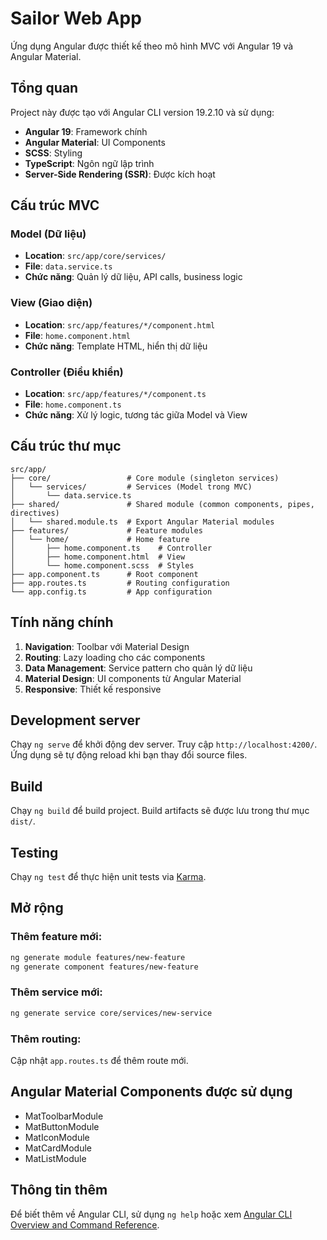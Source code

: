 # Sailor Web App

Ứng dụng Angular được thiết kế theo mô hình MVC với Angular 19 và Angular Material.

## Tổng quan

Project này được tạo với Angular CLI version 19.2.10 và sử dụng:
- **Angular 19**: Framework chính
- **Angular Material**: UI Components
- **SCSS**: Styling
- **TypeScript**: Ngôn ngữ lập trình
- **Server-Side Rendering (SSR)**: Được kích hoạt

## Cấu trúc MVC

### Model (Dữ liệu)
- **Location**: `src/app/core/services/`
- **File**: `data.service.ts`
- **Chức năng**: Quản lý dữ liệu, API calls, business logic

### View (Giao diện)
- **Location**: `src/app/features/*/component.html`
- **File**: `home.component.html`
- **Chức năng**: Template HTML, hiển thị dữ liệu

### Controller (Điều khiển)
- **Location**: `src/app/features/*/component.ts`
- **File**: `home.component.ts`
- **Chức năng**: Xử lý logic, tương tác giữa Model và View

## Cấu trúc thư mục

```
src/app/
├── core/                 # Core module (singleton services)
│   └── services/         # Services (Model trong MVC)
│       └── data.service.ts
├── shared/               # Shared module (common components, pipes, directives)
│   └── shared.module.ts  # Export Angular Material modules
├── features/             # Feature modules
│   └── home/             # Home feature
│       ├── home.component.ts    # Controller
│       ├── home.component.html  # View
│       └── home.component.scss  # Styles
├── app.component.ts      # Root component
├── app.routes.ts         # Routing configuration
└── app.config.ts         # App configuration
```

## Tính năng chính

1. **Navigation**: Toolbar với Material Design
2. **Routing**: Lazy loading cho các components
3. **Data Management**: Service pattern cho quản lý dữ liệu
4. **Material Design**: UI components từ Angular Material
5. **Responsive**: Thiết kế responsive

## Development server

Chạy `ng serve` để khởi động dev server. Truy cập `http://localhost:4200/`.
Ứng dụng sẽ tự động reload khi bạn thay đổi source files.

## Build

Chạy `ng build` để build project. Build artifacts sẽ được lưu trong thư mục `dist/`.

## Testing

Chạy `ng test` để thực hiện unit tests via [Karma](https://karma-runner.github.io).

## Mở rộng

### Thêm feature mới:
```bash
ng generate module features/new-feature
ng generate component features/new-feature
```

### Thêm service mới:
```bash
ng generate service core/services/new-service
```

### Thêm routing:
Cập nhật `app.routes.ts` để thêm route mới.

## Angular Material Components được sử dụng

- MatToolbarModule
- MatButtonModule
- MatIconModule
- MatCardModule
- MatListModule

## Thông tin thêm

Để biết thêm về Angular CLI, sử dụng `ng help` hoặc xem [Angular CLI Overview and Command Reference](https://angular.dev/tools/cli).
